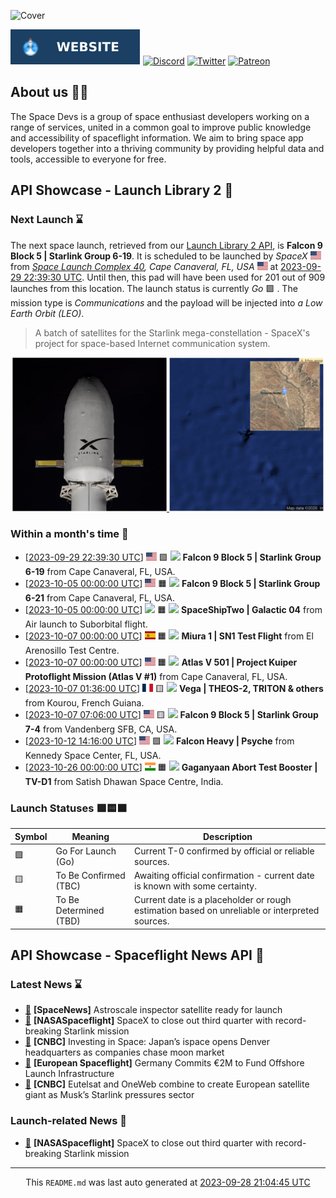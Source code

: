 ![Cover](https://raw.githubusercontent.com/TheSpaceDevs/Tutorials/main/assets/tsd_cover.png)


[![Website](https://raw.githubusercontent.com/TheSpaceDevs/Tutorials/e36b2c250ce7fcd4a801c1ed6cb1f9f9d031696b/assets/badge_tsd_website.svg)](https://thespacedevs.com/)
[![Discord](https://img.shields.io/badge/Discord-%237289DA.svg?style=for-the-badge&logo=discord&logoColor=white)](https://discord.gg/p7ntkNA)
[![Twitter](https://img.shields.io/badge/Twitter-%231DA1F2.svg?style=for-the-badge&logo=Twitter&logoColor=white)](https://twitter.com/TheSpaceDevs)
[![Patreon](https://img.shields.io/badge/Patreon-F96854?style=for-the-badge&logo=patreon&logoColor=white)](https://www.patreon.com/TheSpaceDevs)

## About us 🧑‍🚀
The Space Devs is a group of space enthusiast developers working on a range of
services, united in a common goal to improve public knowledge and accessibility
of spaceflight information. We aim to bring space app developers together into a
thriving community by providing helpful data and tools, accessible to everyone
for free.

## API Showcase - Launch Library 2 🚀

### Next Launch ⌛
The next space launch, retrieved from our
<a href="https://thespacedevs.com/llapi">Launch Library 2 API</a>, is
**Falcon 9 Block 5 | Starlink Group 6-19**. It is scheduled to be launched by *SpaceX*
<img width="17" src="https://raw.githubusercontent.com/lipis/flag-icons/main/flags/4x3/us.svg" />
from *<a href="https://en.wikipedia.org/wiki/Cape_Canaveral_Air_Force_Station_Space_Launch_Complex_40">Space Launch Complex 40</a>, Cape Canaveral, FL, USA*
<img width="17" src="https://raw.githubusercontent.com/lipis/flag-icons/main/flags/4x3/us.svg" />
at <a href="https://www.timeanddate.com/worldclock/fixedtime.html?iso=20230929T223930">2023-09-29 22:39:30 UTC</a>.  Until
then, this pad will have been used for 201
out of 909 launches from this location. The launch status is currently
*Go* 🟩 . The mission type is
*Communications* and the payload will be injected
into *a Low Earth Orbit
(LEO)*.
<br>
<blockquote>
  A batch of satellites for the Starlink mega-constellation - SpaceX's project for space-based Internet communication system.
</blockquote>

<p float="left" align="center">
  <a href="https://en.wikipedia.org/wiki/Falcon_9" >
    <img alt="launch-image" width="49%" src="profile/cache/launch_image.png" />
  </a>
  <a href="https://www.google.com/maps?q=28.56194122,-80.57735736" >
    <img alt="pad-location" width="49%" src="profile/cache/new_pad_image.png"  />
  </a>
</p>

### Within a month's time 📅
- \[<a href="https://www.timeanddate.com/worldclock/fixedtime.html?iso=20230929T223930">2023-09-29 22:39:30 UTC</a>\]  <img width="17" src="https://raw.githubusercontent.com/lipis/flag-icons/main/flags/4x3/us.svg" /> 🟩  <a href="https://www.google.com/calendar/render?action=TEMPLATE&text=Falcon 9 Block 5 | Starlink Group 6-19&location=Cape Canaveral, FL, USA&dates=20230929T223930Z%2F20230930T021550Z"><img border="0" width="15" src="https://upload.wikimedia.org/wikipedia/commons/a/a5/Google_Calendar_icon_%282020%29.svg"></a> **Falcon 9 Block 5 | Starlink Group 6-19** from Cape Canaveral, FL, USA.
- \[<a href="https://www.timeanddate.com/worldclock/fixedtime.html?iso=20231005T000000">2023-10-05 00:00:00 UTC</a>\]  <img width="17" src="https://raw.githubusercontent.com/lipis/flag-icons/main/flags/4x3/us.svg" /> 🟧  <a href="https://www.google.com/calendar/render?action=TEMPLATE&text=Falcon 9 Block 5 | Starlink Group 6-21&location=Cape Canaveral, FL, USA&dates=20231005T000000Z%2F20231005T000000Z"><img border="0" width="15" src="https://upload.wikimedia.org/wikipedia/commons/a/a5/Google_Calendar_icon_%282020%29.svg"></a> **Falcon 9 Block 5 | Starlink Group 6-21** from Cape Canaveral, FL, USA.
- \[<a href="https://www.timeanddate.com/worldclock/fixedtime.html?iso=20231005T000000">2023-10-05 00:00:00 UTC</a>\]  <img width="17" src="https://upload.wikimedia.org/wikipedia/commons/e/ef/International_Flag_of_Planet_Earth.svg" /> 🟧  <a href="https://www.google.com/calendar/render?action=TEMPLATE&text=SpaceShipTwo | Galactic 04&location=Air launch to Suborbital flight&dates=20231005T000000Z%2F20231005T000000Z"><img border="0" width="15" src="https://upload.wikimedia.org/wikipedia/commons/a/a5/Google_Calendar_icon_%282020%29.svg"></a> **SpaceShipTwo | Galactic 04** from Air launch to Suborbital flight.
- \[<a href="https://www.timeanddate.com/worldclock/fixedtime.html?iso=20231007T000000">2023-10-07 00:00:00 UTC</a>\]  <img width="17" src="https://raw.githubusercontent.com/lipis/flag-icons/main/flags/4x3/es.svg" /> 🟧  <a href="https://www.google.com/calendar/render?action=TEMPLATE&text=Miura 1 | SN1 Test Flight&location=El Arenosillo Test Centre&dates=20231007T000000Z%2F20231007T000000Z"><img border="0" width="15" src="https://upload.wikimedia.org/wikipedia/commons/a/a5/Google_Calendar_icon_%282020%29.svg"></a> **Miura 1 | SN1 Test Flight** from El Arenosillo Test Centre.
- \[<a href="https://www.timeanddate.com/worldclock/fixedtime.html?iso=20231007T000000">2023-10-07 00:00:00 UTC</a>\]  <img width="17" src="https://raw.githubusercontent.com/lipis/flag-icons/main/flags/4x3/us.svg" /> 🟧  <a href="https://www.google.com/calendar/render?action=TEMPLATE&text=Atlas V 501 | Project Kuiper Protoflight Mission (Atlas V #1)&location=Cape Canaveral, FL, USA&dates=20231007T000000Z%2F20231007T000000Z"><img border="0" width="15" src="https://upload.wikimedia.org/wikipedia/commons/a/a5/Google_Calendar_icon_%282020%29.svg"></a> **Atlas V 501 | Project Kuiper Protoflight Mission (Atlas V #1)** from Cape Canaveral, FL, USA.
- \[<a href="https://www.timeanddate.com/worldclock/fixedtime.html?iso=20231007T013600">2023-10-07 01:36:00 UTC</a>\]  <img width="17" src="https://raw.githubusercontent.com/lipis/flag-icons/main/flags/4x3/fr.svg" /> 🟨  <a href="https://www.google.com/calendar/render?action=TEMPLATE&text=Vega | THEOS-2, TRITON &amp; others&location=Kourou, French Guiana&dates=20231007T013600Z%2F20231007T013600Z"><img border="0" width="15" src="https://upload.wikimedia.org/wikipedia/commons/a/a5/Google_Calendar_icon_%282020%29.svg"></a> **Vega | THEOS-2, TRITON & others** from Kourou, French Guiana.
- \[<a href="https://www.timeanddate.com/worldclock/fixedtime.html?iso=20231007T070600">2023-10-07 07:06:00 UTC</a>\]  <img width="17" src="https://raw.githubusercontent.com/lipis/flag-icons/main/flags/4x3/us.svg" /> 🟨  <a href="https://www.google.com/calendar/render?action=TEMPLATE&text=Falcon 9 Block 5 | Starlink Group 7-4&location=Vandenberg SFB, CA, USA&dates=20231007T070600Z%2F20231007T112500Z"><img border="0" width="15" src="https://upload.wikimedia.org/wikipedia/commons/a/a5/Google_Calendar_icon_%282020%29.svg"></a> **Falcon 9 Block 5 | Starlink Group 7-4** from Vandenberg SFB, CA, USA.
- \[<a href="https://www.timeanddate.com/worldclock/fixedtime.html?iso=20231012T141600">2023-10-12 14:16:00 UTC</a>\]  <img width="17" src="https://raw.githubusercontent.com/lipis/flag-icons/main/flags/4x3/us.svg" /> 🟩  <a href="https://www.google.com/calendar/render?action=TEMPLATE&text=Falcon Heavy | Psyche&location=Kennedy Space Center, FL, USA&dates=20231012T141600Z%2F20231012T141600Z"><img border="0" width="15" src="https://upload.wikimedia.org/wikipedia/commons/a/a5/Google_Calendar_icon_%282020%29.svg"></a> **Falcon Heavy | Psyche** from Kennedy Space Center, FL, USA.
- \[<a href="https://www.timeanddate.com/worldclock/fixedtime.html?iso=20231026T000000">2023-10-26 00:00:00 UTC</a>\]  <img width="17" src="https://raw.githubusercontent.com/lipis/flag-icons/main/flags/4x3/in.svg" /> 🟧  <a href="https://www.google.com/calendar/render?action=TEMPLATE&text=Gaganyaan Abort Test Booster | TV-D1&location=Satish Dhawan Space Centre, India&dates=20231026T000000Z%2F20231026T000000Z"><img border="0" width="15" src="https://upload.wikimedia.org/wikipedia/commons/a/a5/Google_Calendar_icon_%282020%29.svg"></a> **Gaganyaan Abort Test Booster | TV-D1** from Satish Dhawan Space Centre, India.


### Launch Statuses 🟩🟨🟧
<p align="center">
    <table class="tg">
    <thead>
      <tr>
        <th class="tg-0pky">Symbol</th>
        <th class="tg-0pky">Meaning</th>
        <th class="tg-0pky">Description</th>
      </tr>
    </thead>
    <tbody>
      <tr>
        <td class="tg-0pky">🟩</td>
        <td class="tg-0pky">Go For Launch (Go)</td>
        <td class="tg-0pky">Current T-0 confirmed by official or reliable sources.</td>
      </tr>
      <tr>
        <td class="tg-0pky">🟨</td>
        <td class="tg-0pky">To Be Confirmed (TBC)</td>
        <td class="tg-0pky">Awaiting official confirmation - current date is known with some certainty.</td>
      </tr>
      <tr>
        <td class="tg-0pky">🟧</td>
        <td class="tg-0pky">To Be Determined (TBD)</td>
        <td class="tg-0pky">Current date is a placeholder or rough estimation based on unreliable or interpreted sources.</td>
      </tr>
    </tbody>
    </table>
</p>

## API Showcase - Spaceflight News API 📰

### Latest News ⌛
- <a href="https://spacenews.com/astroscale-inspector-satellite-ready-for-launch/" >🔗</a> **[SpaceNews]** Astroscale inspector satellite ready for launch
- <a href="https://www.nasaspaceflight.com/2023/09/starlink-group-6-19/" >🔗</a> **[NASASpaceflight]** SpaceX to close out third quarter with record-breaking Starlink mission
- <a href="https://www.cnbc.com/2023/09/28/investing-in-space-moon-company-ispace-opens-denver-headquarters.html" >🔗</a> **[CNBC]** Investing in Space: Japan’s ispace opens Denver headquarters as companies chase moon market
- <a href="https://europeanspaceflight.com/germany-commits-2m-euros-to-fund-offshore-launch-infrastructure/" >🔗</a> **[European Spaceflight]** Germany Commits €2M to Fund Offshore Launch Infrastructure
- <a href="https://www.cnbc.com/2023/09/28/eutelsat-oneweb-merge-to-create-satellite-challenger-to-musks-starlink.html" >🔗</a> **[CNBC]** Eutelsat and OneWeb combine to create European satellite giant as Musk’s Starlink pressures sector


### Launch-related News 🚀

- <a href="https://www.nasaspaceflight.com/2023/09/starlink-group-6-19/" >🔗</a> **[NASASpaceflight]** SpaceX to close out third quarter with record-breaking Starlink mission


<hr>
  <div align="center">
  This <code>README.md</code> was last auto generated at <a href="https://www.timeanddate.com/worldclock/fixedtime.html?iso=20230928T210445">2023-09-28 21:04:45 UTC</a>
  <br>
  <!-- <a href="https://medium.com/@g.h.garrett" target="_blank">Learn to add space launches to your profile here!</a> -->
</div>